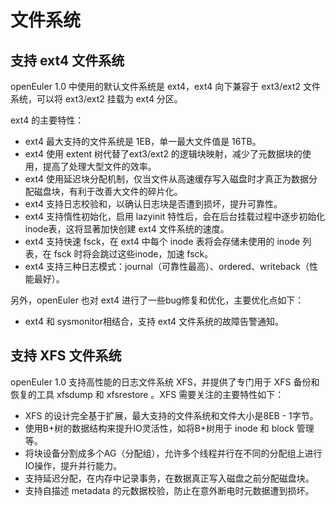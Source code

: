 # 文件系统<a name="ZH-CN_TOPIC_0185681954"></a>

## 支持 ext4 文件系统<a name="zh-cn_topic_0058462766_s15e1285a2991480fab403626b3193a88"></a>

openEuler 1.0 中使用的默认文件系统是 ext4，ext4 向下兼容于 ext3/ext2 文件系统，可以将 ext3/ext2 挂载为 ext4 分区。

ext4 的主要特性：

-   ext4 最大支持的文件系统是 1EB，单一最大文件值是 16TB。
-   ext4 使用 extent 树代替了ext3/ext2 的逻辑块映射，减少了元数据块的使用，提高了处理大型文件的效率。
-   ext4 使用延迟块分配机制，仅当文件从高速缓存写入磁盘时才真正为数据分配磁盘块，有利于改善大文件的碎片化。
-   ext4 支持日志校验和，以确认日志块是否遭到损坏，提升可靠性。
-   ext4 支持惰性初始化，启用 lazyinit 特性后，会在后台挂载过程中逐步初始化inode表，这将显著加快创建 ext4 文件系统的速度。
-   ext4 支持快速 fsck，在 ext4 中每个 inode 表将会存储未使用的 inode 列表，在 fsck 时将会跳过这些inode，加速 fsck。
-   ext4 支持三种日志模式：journal（可靠性最高）、ordered、writeback（性能最好）。

另外，openEuler 也对 ext4 进行了一些bug修复和优化，主要优化点如下：

-   ext4 和 sysmonitor相结合，支持 ext4 文件系统的故障告警通知。

## 支持 XFS 文件系统<a name="section202642058161515"></a>

openEuler 1.0 支持高性能的日志文件系统 XFS，并提供了专门用于 XFS 备份和恢复的工具 xfsdump 和 xfsrestore 。XFS 需要关注的主要特性如下：

-   XFS 的设计完全基于扩展，最大支持的文件系统和文件大小是8EB - 1字节。
-   使用B+树的数据结构来提升IO灵活性，如将B+树用于 inode 和 block 管理等。
-   将块设备分割成多个AG（分配组），允许多个线程并行在不同的分配组上进行IO操作，提升并行能力。
-   支持延迟分配，在内存中记录事务，在数据真正写入磁盘之前分配磁盘块。
-   支持自描述 metadata 的元数据校验，防止在意外断电时元数据遭到损坏。

